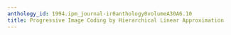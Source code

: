 ```yaml
---
anthology_id: 1994.ipm_journal-ir0anthology0volumeA30A6.10
title: Progressive Image Coding by Hierarchical Linear Approximation
---
```

